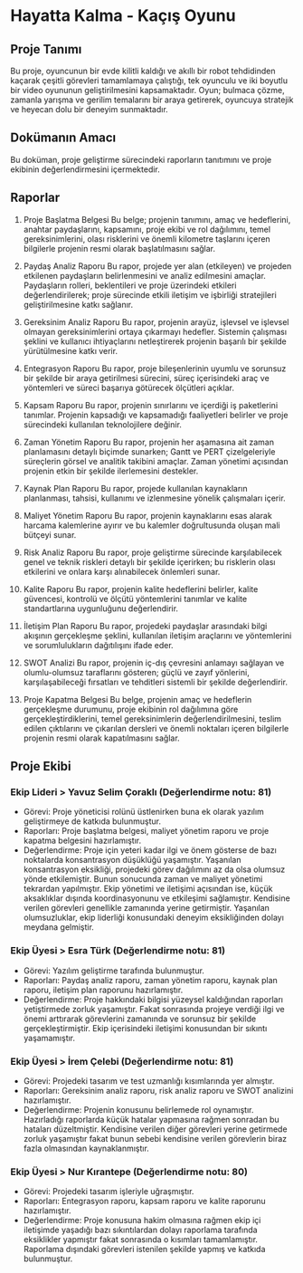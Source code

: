 # Hayatta Kalma - Kaçış Oyunu

## Proje Tanımı
Bu proje, oyuncunun bir evde kilitli kaldığı ve akıllı bir robot tehdidinden kaçarak çeşitli görevleri tamamlamaya çalıştığı, tek oyunculu ve iki boyutlu bir video oyununun geliştirilmesini kapsamaktadır.
Oyun; bulmaca çözme, zamanla yarışma ve gerilim temalarını bir araya getirerek, oyuncuya stratejik ve heyecan dolu bir deneyim sunmaktadır.


## Dokümanın Amacı
Bu doküman, proje geliştirme sürecindeki raporların tanıtımını ve proje ekibinin değerlendirmesini içermektedir.


## Raporlar
1. Proje Başlatma Belgesi
   Bu belge; projenin tanımını, amaç ve hedeflerini, anahtar paydaşlarını, kapsamını, proje ekibi ve rol dağılımını, temel gereksinimlerini, olası risklerini ve
   önemli kilometre taşlarını içeren bilgilerle projenin resmi olarak başlatılmasını sağlar.

2. Paydaş Analiz Raporu
   Bu rapor, projede yer alan (etkileyen) ve projeden etkilenen paydaşların belirlenmesini ve analiz edilmesini amaçlar.
   Paydaşların rolleri, beklentileri ve proje üzerindeki etkileri değerlendirilerek; proje sürecinde etkili iletişim ve işbirliği stratejileri geliştirilmesine katkı sağlanır.

3. Gereksinim Analiz Raporu
   Bu rapor, projenin arayüz, işlevsel ve işlevsel olmayan gereksinimlerini ortaya çıkarmayı hedefler. Sistemin çalışması şeklini ve kullanıcı ihtiyaçlarını
   netleştirerek projenin başarılı bir şekilde yürütülmesine katkı verir.

4. Entegrasyon Raporu
   Bu rapor, proje bileşenlerinin uyumlu ve sorunsuz bir şekilde bir araya getirilmesi sürecini, süreç içerisindeki araç ve yöntemleri ve süreci başarıya
   götürecek ölçütleri açıklar.

5. Kapsam Raporu
   Bu rapor, projenin sınırlarını ve içerdiği iş paketlerini tanımlar. Projenin kapsadığı ve kapsamadığı faaliyetleri belirler ve proje sürecindeki
   kullanılan teknolojilere değinir.

6. Zaman Yönetim Raporu
   Bu rapor, projenin her aşamasına ait zaman planlamasını detaylı biçimde sunarken; Gantt ve PERT çizelgeleriyle süreçlerin görsel ve analitik takibini amaçlar.
   Zaman yönetimi açısından projenin etkin bir şekilde ilerlemesini destekler.

7. Kaynak Plan Raporu
   Bu rapor, projede kullanılan kaynakların planlanması, tahsisi, kullanımı ve izlenmesine yönelik çalışmaları içerir.

8. Maliyet Yönetim Raporu
   Bu rapor, projenin kaynaklarını esas alarak harcama kalemlerine ayırır ve bu kalemler doğrultusunda oluşan mali bütçeyi sunar.

9. Risk Analiz Raporu
   Bu rapor, proje geliştirme sürecinde karşılabilecek genel ve teknik riskleri detaylı bir şekilde içerirken; bu risklerin olası etkilerini ve
   onlara karşı alınabilecek önlemleri sunar.

10. Kalite Raporu
    Bu rapor, projenin kalite hedeflerini belirler, kalite güvencesi, kontrolü ve ölçütü yöntemlerini tanımlar
    ve kalite standartlarına uygunluğunu değerlendirir.

11. İletişim Plan Raporu
    Bu rapor, projedeki paydaşlar arasındaki bilgi akışının gerçekleşme şeklini, kullanılan iletişim araçlarını ve yöntemlerini
    ve sorumlulukların dağıtılışını ifade eder.

12. SWOT Analizi
    Bu rapor, projenin iç-dış çevresini anlamayı sağlayan ve olumlu-olumsuz taraflarını gösteren;
    güçlü ve zayıf yönlerini, karşılaşabileceği fırsatları ve tehditleri sistemli bir şekilde değerlendirir.

13. Proje Kapatma Belgesi
    Bu belge, projenin amaç ve hedeflerin gerçekleşme durumunu, proje ekibinin rol dağılımına göre gerçekleştirdiklerini, temel gereksinimlerin değerlendirilmesini,
    teslim edilen çıktılarını ve çıkarılan dersleri ve önemli noktaları içeren bilgilerle projenin resmi olarak kapatılmasını sağlar.


## Proje Ekibi
### Ekip Lideri > Yavuz Selim Çoraklı (Değerlendirme notu: 81)
- Görevi: Proje yöneticisi rolünü üstlenirken buna ek olarak yazılım geliştirmeye de katkıda bulunmuştur.
- Raporları: Proje başlatma belgesi, maliyet yönetim raporu ve proje kapatma belgesini hazırlamıştır.
- Değerlendirme: Proje için yeteri kadar ilgi ve önem gösterse de bazı noktalarda konsantrasyon düşüklüğü yaşamıştır. Yaşanılan konsantrasyon eksikliği, projedeki görev dağılımını
  az da olsa olumsuz yönde etkilemiştir. Bunun sonucunda zaman ve maliyet yönetimi tekrardan yapılmıştır. Ekip yönetimi ve iletişimi açısından ise, küçük aksaklıklar dışında koordinasyonunu ve etkileşimi sağlamıştır.
  Kendisine verilen görevleri genellikle zamanında yerine getirmiştir. Yaşanılan olumsuzluklar, ekip liderliği konusundaki deneyim eksikliğinden dolayı meydana gelmiştir.

### Ekip Üyesi > Esra Türk (Değerlendirme notu: 81)
- Görevi: Yazılım geliştirme tarafında bulunmuştur.
- Raporları: Paydaş analiz raporu, zaman yönetim raporu, kaynak plan raporu, iletişim plan raporunu hazırlamıştır.
- Değerlendirme: Proje hakkındaki bilgisi yüzeysel kaldığından raporları yetiştirmede zorluk yaşamıştır. Fakat sonrasında projeye verdiği ilgi ve önemi arttırarak
  görevlerini zamanında ve sorunsuz bir şekilde gerçekleştirmiştir. Ekip içerisindeki iletişimi konusundan bir sıkıntı yaşamamıştır.

### Ekip Üyesi > İrem Çelebi (Değerlendirme notu: 81)
- Görevi: Projedeki tasarım ve test uzmanlığı kısımlarında yer almıştır.
- Raporları: Gereksinim analiz raporu, risk analiz raporu ve SWOT analizini hazırlamıştır.
- Değerlendirme: Projenin konusunu belirlemede rol oynamıştır. Hazırladığı raporlarda küçük hatalar yapmasına rağmen sonradan bu hataları düzeltmiştir.
  Kendisine verilen diğer görevleri yerine getirmede zorluk yaşamıştır fakat bunun sebebi kendisine verilen görevlerin biraz fazla olmasından kaynaklanmıştır.

### Ekip Üyesi > Nur Kırantepe (Değerlendirme notu: 80)
- Görevi: Projedeki tasarım işleriyle uğraşmıştır.
- Raporları: Entegrasyon raporu, kapsam raporu ve kalite raporunu hazırlamıştır.
- Değerlendirme: Proje konusuna hakim olmasına rağmen ekip içi iletişimde yaşadığı bazı sıkıntılardan dolayı raporlama tarafında eksiklikler yapmıştır fakat sonrasında o kısımları tamamlamıştır.
  Raporlama dışındaki görevleri istenilen şekilde yapmış ve katkıda bulunmuştur.
